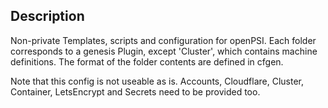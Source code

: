 ## Description

Non-private Templates, scripts and configuration for openPSI. Each folder corresponds to a genesis Plugin, except 'Cluster', which contains machine definitions. The format of the folder contents are defined in cfgen.


Note that this config is not useable as is. Accounts, Cloudflare, Cluster, Container, LetsEncrypt and Secrets need to be provided too.
